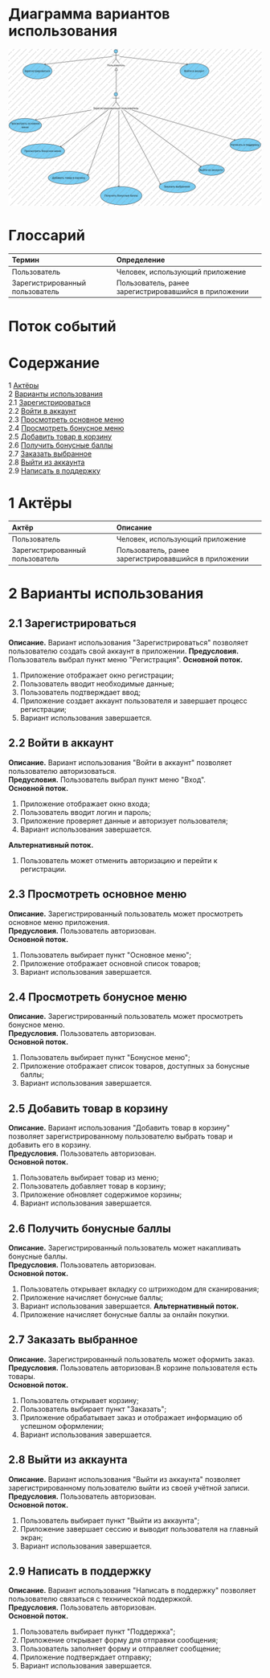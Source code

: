 # Диаграмма вариантов использования

![Диаграмма вариантов использования](https://github.com/Iceloca/CoffeeSHOP/blob/main/diagrams/images/use_case.png)

# Глоссарий

| Термин | Определение |
|:--|:--|
| Пользователь | Человек, использующий приложение |
| Зарегистрированный пользователь | Пользователь, ранее зарегистрировавшийся в приложении |

# Поток событий


# Содержание
1 [Актёры](#actors)<br>
2 [Варианты использования](#use_case)<br>
2.1 [Зарегистрироваться](#sign_up)<br>
2.2 [Войти в аккаунт](#sign_in_to_your_account)<br>
2.3 [Просмотреть основное меню](#view_main_menu)<br>
2.4 [Просмотреть бонусное меню](#view_bonus_menu)<br>
2.5 [Добавить товар в корзину](#add_item_to_cart)<br>
2.6 [Получить бонусные баллы](#earn_bonus_points)<br>
2.7 [Заказать выбранное](#place_order)<br>
2.8 [Выйти из аккаунта](#sign_out)<br>
2.9 [Написать в поддержку](#contact_support)<br>

<a name="actors"/>

# 1 Актёры

| Актёр | Описание |
|:--|:--|
| Пользователь | Человек, использующий приложение |
| Зарегистрированный пользователь | Пользователь, ранее зарегистрировавшийся в приложении |

<a name="use_case"/>

# 2 Варианты использования

<a name="sign_up"/>

## 2.1 Зарегистрироваться

**Описание.** Вариант использования "Зарегистрироваться" позволяет пользователю создать свой аккаунт в приложении.
**Предусловия.** Пользователь выбрал пункт меню "Регистрация".
**Основной поток.**
1. Приложение отображает окно регистрации;
2. Пользователь вводит необходимые данные;
3. Пользователь подтверждает ввод;
4. Приложение создает аккаунт пользователя и завершает процесс регистрации;
5. Вариант использования завершается.



<a name="sign_in_to_your_account"/>

## 2.2 Войти в аккаунт

**Описание.** Вариант использования "Войти в аккаунт" позволяет пользователю авторизоваться.<br>
**Предусловия.** Пользователь выбрал пункт меню "Вход".<br>
**Основной поток.**
1. Приложение отображает окно входа;
2. Пользователь вводит логин и пароль;
3. Приложение проверяет данные и авторизует пользователя;
4. Вариант использования завершается.

**Альтернативный поток.**
1. Пользователь может отменить авторизацию и перейти к регистрации.

<a name="view_main_menu"/>

## 2.3 Просмотреть основное меню

**Описание.** Зарегистрированный пользователь может просмотреть основное меню приложения.<br>
**Предусловия.** Пользователь авторизован.<br>
**Основной поток.**
1. Пользователь выбирает пункт "Основное меню";
2. Приложение отображает основной список товаров;
3. Вариант использования завершается.

<a name="view_bonus_menu"/>

## 2.4 Просмотреть бонусное меню

**Описание.** Зарегистрированный пользователь может просмотреть бонусное меню.<br>
**Предусловия.** Пользователь авторизован.<br>
**Основной поток.**
1. Пользователь выбирает пункт "Бонусное меню";
2. Приложение отображает список товаров, доступных за бонусные баллы;
3. Вариант использования завершается.

<a name="add_item_to_cart"/>

## 2.5 Добавить товар в корзину

**Описание.** Вариант использования "Добавить товар в корзину" позволяет зарегистрированному пользователю выбрать товар и добавить его в корзину.<br>
**Предусловия.** Пользователь авторизован.<br>
**Основной поток.**
1. Пользователь выбирает товар из меню;
2. Пользователь добавляет товар в корзину;
3. Приложение обновляет содержимое корзины;
4. Вариант использования завершается.

<a name="earn_bonus_points"/>

## 2.6 Получить бонусные баллы

**Описание.** Зарегистрированный пользователь может накапливать бонусные баллы.<br>
**Предусловия.** Пользователь авторизован.<br>
**Основной поток.**
1. Пользователь открывает вкладку со штрихкодом для сканирования;
2. Приложение начисляет бонусные баллы;
3. Вариант использования завершается.
**Альтернативный поток.**
1. Приложение начисляет бонусные баллы за онлайн покупки.

<a name="place_order"/>

## 2.7 Заказать выбранное

**Описание.** Зарегистрированный пользователь может оформить заказ.<br>
**Предусловия.** Пользователь авторизован.В корзине пользователя есть товары.<br>
**Основной поток.**
1. Пользователь открывает корзину;
2. Пользователь выбирает пункт "Заказать";
3. Приложение обрабатывает заказ и отображает информацию об успешном оформлении;
4. Вариант использования завершается.

<a name="sign_out"/>

## 2.8 Выйти из аккаунта

**Описание.** Вариант использования "Выйти из аккаунта" позволяет зарегистрированному пользователю выйти из своей учётной записи.<br>
**Предусловия.** Пользователь авторизован.<br>
**Основной поток.**
1. Пользователь выбирает пункт "Выйти из аккаунта";
2. Приложение завершает сессию и выводит пользователя на главный экран;
3. Вариант использования завершается.

<a name="contact_support"/>

## 2.9 Написать в поддержку

**Описание.** Вариант использования "Написать в поддержку" позволяет пользователю связаться с технической поддержкой.<br>
**Предусловия.** Пользователь авторизован.<br>
**Основной поток.**
1. Пользователь выбирает пункт "Поддержка";
2. Приложение открывает форму для отправки сообщения;
3. Пользователь заполняет форму и отправляет сообщение;
4. Приложение подтверждает отправку;
5. Вариант использования завершается.
